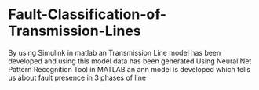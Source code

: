 # Fault-Classification-of-Transmission-Lines
By using Simulink in matlab an Transmission Line model has been developed and using this model data has been generated
Using  Neural Net Pattern Recognition Tool in MATLAB an ann model is developed which tells us about fault presence in 3 phases of line
